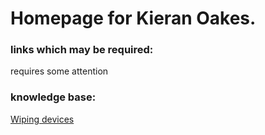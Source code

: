 # Homepage for Kieran Oakes.

### links which may be required:
requires some attention


### knowledge base:
[Wiping devices](./wiping-devices.md)
